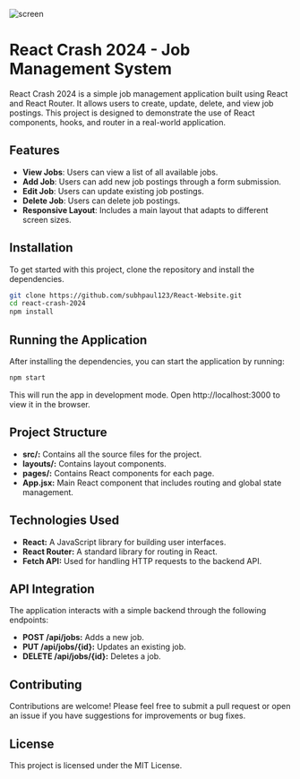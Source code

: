 ![screen](https://github.com/subhpaul123/React-Website/assets/131908041/c89e11dc-8774-4a49-abe3-2d45ee7f94ef)
# React Crash 2024 - Job Management System

React Crash 2024 is a simple job management application built using React and React Router. It allows users to create, update, delete, and view job postings. This project is designed to demonstrate the use of React components, hooks, and router in a real-world application.

## Features

- **View Jobs**: Users can view a list of all available jobs.
- **Add Job**: Users can add new job postings through a form submission.
- **Edit Job**: Users can update existing job postings.
- **Delete Job**: Users can delete job postings.
- **Responsive Layout**: Includes a main layout that adapts to different screen sizes.

## Installation

To get started with this project, clone the repository and install the dependencies.

```bash
git clone https://github.com/subhpaul123/React-Website.git
cd react-crash-2024
npm install
```

## Running the Application
After installing the dependencies, you can start the application by running:
```bash
npm start
```
This will run the app in development mode. Open http://localhost:3000 to view it in the browser.

## Project Structure
- **src/:** Contains all the source files for the project.
- **layouts/:** Contains layout components.
- **pages/:** Contains React components for each page.
- **App.jsx:** Main React component that includes routing and global state management.


## Technologies Used
- **React:** A JavaScript library for building user interfaces.
- **React Router:** A standard library for routing in React.
- **Fetch API:** Used for handling HTTP requests to the backend API.


## API Integration
The application interacts with a simple backend through the following endpoints:
- **POST /api/jobs:** Adds a new job.
- **PUT /api/jobs/{id}:** Updates an existing job.
- **DELETE /api/jobs/{id}:** Deletes a job.


## Contributing
Contributions are welcome! Please feel free to submit a pull request or open an issue if you have suggestions for improvements or bug fixes.

## License
This project is licensed under the MIT License.




